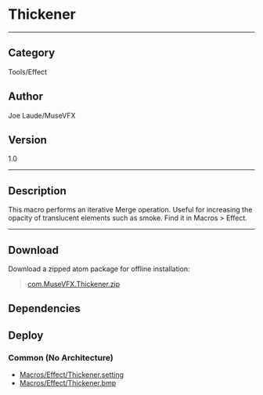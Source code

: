 # Thickener
___

## Category
Tools/Effect

## Author
Joe Laude/MuseVFX

## Version
1.0

___

## Description
<p>This macro performs an iterative Merge operation. Useful for increasing the opacity of translucent elements such as smoke. Find it in Macros &gt; Effect.</p>


___

## Download

Download a zipped atom package for offline installation:
> [com.MuseVFX.Thickener.zip](https://gitlab.com/WeSuckLess/Reactor/-/archive/master/Reactor-master.zip?path=Atoms/com.MuseVFX.Thickener)  

## Dependencies

## Deploy

### Common (No Architecture)

<ul>
<li><a href="https://gitlab.com/WeSuckLess/Reactor/-/blob/master/Atoms/com.MuseVFX.Thickener/Macros/Effect/Thickener.setting?ref_type=heads">Macros/Effect/Thickener.setting</a></li>
<li><a href="https://gitlab.com/WeSuckLess/Reactor/-/blob/master/Atoms/com.MuseVFX.Thickener/Macros/Effect/Thickener.bmp?ref_type=heads">Macros/Effect/Thickener.bmp</a></li>
</ul>
